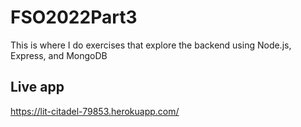# FSO2022Part3
This is where I do exercises that explore the backend using Node.js, Express, and MongoDB

## Live app

https://lit-citadel-79853.herokuapp.com/
